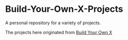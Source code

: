 # Build-Your-Own-X-Projects
A personal repository for a variety of projects.

The projects here originated from [Build Your Own X](https://github.com/codecrafters-io/build-your-own-x)

